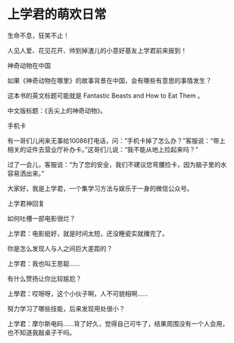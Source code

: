 # 上学君的萌欢日常

生命不息，狂笑不止！ 

人见人爱、花见花开、帅到掉渣儿的小意好基友上学君前来报到！ 

神奇动物在中国 

如果《神奇动物在哪里》的故事背景在中国，会有哪些有意思的事情发生？ 

这本书的英文标题可能就是 Fantastic Beasts and How to Eat Them 。 

中文版标题：《舌尖上的神奇动物》。 

手机卡 

有一哥们儿闲来无事给10086打电话，问：“手机卡掉了怎么办？”客服说：“带上相关的证件去营业厅补办卡。”这哥们儿说：“我不能从地上捡起来吗？” 

过了一会儿，客服说：“为了您的安全，我们不建议您弯腰捡卡，因为脑子里的水容易洒出来。” 

大家好，我是上学君，一个集学习方法与娱乐于一身的微信公众号。 

上学君神回复 

如何吐槽一部电影很烂？ 

上学君：电影挺好，就是时间太短，还没睡瓷实就播完了。 

你是怎么发现人与人之间巨大差距的？ 

上学君：我也叫王思聪…… 

有什么赞扬让你比较尴尬？ 

上學君：哎呀呀，这个小伙子啊，人不可貌相啊…… 

努力学习了哪些技能，后来发现用处很小？ 

上学君：摩尔斯电码……背了好久，觉得自己可牛了，结果周围没有一个人会用，也不知道我敲桌子干吗。